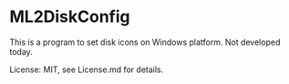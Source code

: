ML2DiskConfig
=============

This is a program to set disk icons on Windows platform. Not developed today.

License: MIT, see License.md for details.
